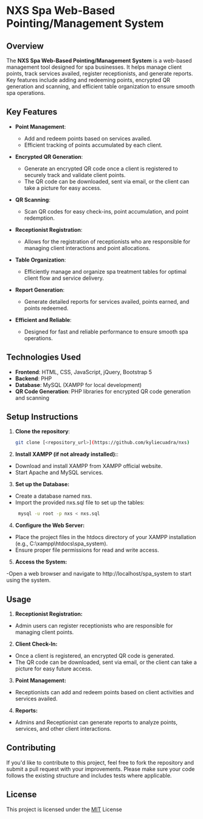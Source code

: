 # **NXS Spa Web-Based Pointing/Management System**

## **Overview**

The **NXS Spa Web-Based Pointing/Management System** is a web-based management tool designed for spa businesses. It helps manage client points, track services availed, register receptionists, and generate reports. Key features include adding and redeeming points, encrypted QR generation and scanning, and efficient table organization to ensure smooth spa operations.

## **Key Features**

- **Point Management**: 
  - Add and redeem points based on services availed.
  - Efficient tracking of points accumulated by each client.
  
- **Encrypted QR Generation**: 
  - Generate an encrypted QR code once a client is registered to securely track and validate client points.
  - The QR code can be downloaded, sent via email, or the client can take a picture for easy access.

- **QR Scanning**: 
  - Scan QR codes for easy check-ins, point accumulation, and point redemption.

- **Receptionist Registration**: 
  - Allows for the registration of receptionists who are responsible for managing client interactions and point allocations.

- **Table Organization**: 
  - Efficiently manage and organize spa treatment tables for optimal client flow and service delivery.

- **Report Generation**: 
  - Generate detailed reports for services availed, points earned, and points redeemed.

- **Efficient and Reliable**: 
  - Designed for fast and reliable performance to ensure smooth spa operations.

## **Technologies Used**

- **Frontend**: HTML, CSS, JavaScript, jQuery, Bootstrap 5
- **Backend**: PHP
- **Database**: MySQL (XAMPP for local development)
- **QR Code Generation**: PHP libraries for encrypted QR code generation and scanning

## **Setup Instructions**

1. **Clone the repository**:
   ```bash
   git clone [<repository_url>](https://github.com/kyliecuadra/nxs)
   ```
2. **Install XAMPP (if not already installed):**:

  - Download and install XAMPP from XAMPP official website.
  - Start Apache and MySQL services.
3. **Set up the Database:**

  - Create a database named nxs.
  - Import the provided nxs.sql file to set up the tables:
    ```bash
     mysql -u root -p nxs < nxs.sql
    ```
4. **Configure the Web Server:**

  - Place the project files in the htdocs directory of your XAMPP installation (e.g., C:\xampp\htdocs\spa_system).
  - Ensure proper file permissions for read and write access.
5. **Access the System:**

  -Open a web browser and navigate to http://localhost/spa_system to start using the system.

## **Usage**
1. **Receptionist Registration:**

  - Admin users can register receptionists who are responsible for managing client points.

2. **Client Check-In:**

  - Once a client is registered, an encrypted QR code is generated.
  - The QR code can be downloaded, sent via email, or the client can take a picture for easy future access.
  
3. **Point Management:**

  - Receptionists can add and redeem points based on client activities and services availed.
  
4. **Reports:**

  - Admins and Receptionist can generate reports to analyze points, services, and other client interactions.

## **Contributing**
If you'd like to contribute to this project, feel free to fork the repository and submit a pull request with your improvements. Please make sure your code follows the existing structure and includes tests where applicable.

## **License**
This project is licensed under the [MIT](https://choosealicense.com/licenses/mit/) License
